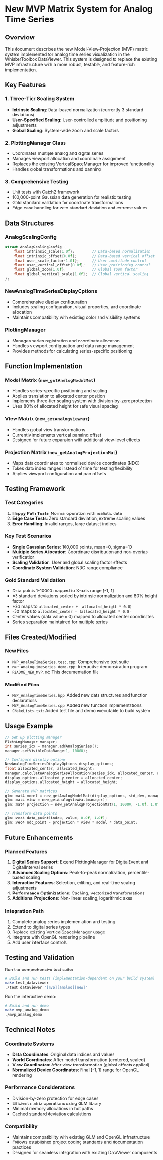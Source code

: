 # New MVP Matrix System for Analog Time Series

## Overview

This document describes the new Model-View-Projection (MVP) matrix system implemented for analog time series visualization in the WhiskerToolbox DataViewer. This system is designed to replace the existing MVP infrastructure with a more robust, testable, and feature-rich implementation.

## Key Features

### 1. Three-Tier Scaling System
- **Intrinsic Scaling**: Data-based normalization (currently 3 standard deviations)
- **User-Specified Scaling**: User-controlled amplitude and positioning adjustments
- **Global Scaling**: System-wide zoom and scale factors

### 2. PlottingManager Class
- Coordinates multiple analog and digital series
- Manages viewport allocation and coordinate assignment
- Replaces the existing VerticalSpaceManager for improved functionality
- Handles global transformations and panning

### 3. Comprehensive Testing
- Unit tests with Catch2 framework
- 100,000-point Gaussian data generation for realistic testing
- Gold standard validation for coordinate transformations
- Edge case handling for zero standard deviation and extreme values

## Data Structures

### AnalogScalingConfig
```cpp
struct AnalogScalingConfig {
    float intrinsic_scale{1.0f};        // Data-based normalization
    float intrinsic_offset{0.0f};       // Data-based vertical offset
    float user_scale_factor{1.0f};      // User amplitude control
    float user_vertical_offset{0.0f};   // User positioning control
    float global_zoom{1.0f};            // Global zoom factor
    float global_vertical_scale{1.0f};  // Global vertical scaling
};
```

### NewAnalogTimeSeriesDisplayOptions
- Comprehensive display configuration
- Includes scaling configuration, visual properties, and coordinate allocation
- Maintains compatibility with existing color and visibility systems

### PlottingManager
- Manages series registration and coordinate allocation
- Handles viewport configuration and data range management
- Provides methods for calculating series-specific positioning

## Function Implementation

### Model Matrix (`new_getAnalogModelMat`)
- Handles series-specific positioning and scaling
- Applies translation to allocated center position
- Implements three-tier scaling system with division-by-zero protection
- Uses 80% of allocated height for safe visual spacing

### View Matrix (`new_getAnalogViewMat`)
- Handles global view transformations
- Currently implements vertical panning offset
- Designed for future expansion with additional view-level effects

### Projection Matrix (`new_getAnalogProjectionMat`)
- Maps data coordinates to normalized device coordinates (NDC)
- Takes data index ranges instead of time for testing flexibility
- Applies viewport configuration and pan offsets

## Testing Framework

### Test Categories
1. **Happy Path Tests**: Normal operation with realistic data
2. **Edge Case Tests**: Zero standard deviation, extreme scaling values
3. **Error Handling**: Invalid ranges, large dataset indices

### Key Test Scenarios
- **Single Gaussian Series**: 100,000 points, mean=0, sigma=10
- **Multiple Series Allocation**: Coordinate distribution and non-overlap verification
- **Scaling Validation**: User and global scaling factor effects
- **Coordinate System Validation**: NDC range compliance

### Gold Standard Validation
- Data points 1-10000 mapped to X-axis range [-1, 1]
- ±3 standard deviations scaled by intrinsic normalization and 80% height factor
- +3σ maps to `allocated_center + (allocated_height * 0.8)`
- -3σ maps to `allocated_center - (allocated_height * 0.8)`
- Center values (data value = 0) mapped to allocated center coordinates
- Series separation maintained for multiple series

## Files Created/Modified

### New Files
- `MVP_AnalogTimeSeries.test.cpp`: Comprehensive test suite
- `MVP_AnalogTimeSeries_demo.cpp`: Interactive demonstration program
- `README_NEW_MVP.md`: This documentation file

### Modified Files
- `MVP_AnalogTimeSeries.hpp`: Added new data structures and function declarations
- `MVP_AnalogTimeSeries.cpp`: Added new function implementations
- `CMakeLists.txt`: Added test file and demo executable to build system

## Usage Example

```cpp
// Set up plotting manager
PlottingManager manager;
int series_idx = manager.addAnalogSeries();
manager.setVisibleDataRange(1, 10000);

// Configure display options
NewAnalogTimeSeriesDisplayOptions display_options;
float allocated_center, allocated_height;
manager.calculateAnalogSeriesAllocation(series_idx, allocated_center, allocated_height);
display_options.allocated_y_center = allocated_center;
display_options.allocated_height = allocated_height;

// Generate MVP matrices
glm::mat4 model = new_getAnalogModelMat(display_options, std_dev, manager);
glm::mat4 view = new_getAnalogViewMat(manager);
glm::mat4 projection = new_getAnalogProjectionMat(1, 10000, -1.0f, 1.0f, manager);

// Transform data points
glm::vec4 data_point(index, value, 0.0f, 1.0f);
glm::vec4 ndc_point = projection * view * model * data_point;
```

## Future Enhancements

### Planned Features
1. **Digital Series Support**: Extend PlottingManager for DigitalEvent and DigitalInterval series
2. **Advanced Scaling Options**: Peak-to-peak normalization, percentile-based scaling
3. **Interactive Features**: Selection, editing, and real-time scaling adjustments
4. **Performance Optimizations**: Caching, vectorized transformations
5. **Additional Projections**: Non-linear scaling, logarithmic axes

### Integration Path
1. Complete analog series implementation and testing
2. Extend to digital series types
3. Replace existing VerticalSpaceManager usage
4. Integrate with OpenGL rendering pipeline
5. Add user interface controls

## Testing and Validation

Run the comprehensive test suite:
```bash
# Build and run tests (implementation-dependent on your build system)
make test_dataviewer
./test_dataviewer "[mvp][analog][new]"
```

Run the interactive demo:
```bash
# Build and run demo
make mvp_analog_demo
./mvp_analog_demo
```

## Technical Notes

### Coordinate Systems
- **Data Coordinates**: Original data indices and values
- **World Coordinates**: After model transformation (centered, scaled)
- **View Coordinates**: After view transformation (global effects applied)  
- **Normalized Device Coordinates**: Final [-1, 1] range for OpenGL rendering

### Performance Considerations
- Division-by-zero protection for edge cases
- Efficient matrix operations using GLM library
- Minimal memory allocations in hot paths
- Cached standard deviation calculations

### Compatibility
- Maintains compatibility with existing GLM and OpenGL infrastructure
- Follows established project coding standards and documentation practices
- Designed for seamless integration with existing DataViewer components 